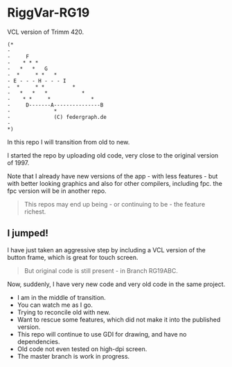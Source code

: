 ﻿# RiggVar-RG19

VCL version of Trimm 420.

```
(*
-
-     F
-    * * *
-   *   *   G
-  *     * *   *
- E - - - H - - - I
-  *     * *         *
-   *   *   *           *
-    * *     *             *
-     D-------A---------------B
-              *
-              (C) federgraph.de
-
*)
```

In this repo I will transition from old to new.

I started the repo by uploading old code, very close to the original version of 1997.

Note that I already have new versions of the app  - with less features - but with better looking graphics and also for other compilers, including fpc.
the fpc version will be in another repo.

> This repos may end up being - or continuing to be - the feature richest.

## I jumped!

I have just taken an aggressive step by including a VCL version of the button frame, which is great for touch screen.

> But original code is still present - in Branch RG19ABC.

Now, suddenly, I have very new code and very old code in the same project.

- I am in the middle of transition.
- You can watch me as I go.
- Trying to reconcile old with new.
- Want to rescue some features, which did not make it into the published version.
- This repo will continue to use GDI for drawing, and have no dependencies.
- Old code not even tested on high-dpi screen.
- The master branch is work in progress.